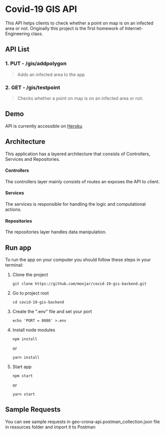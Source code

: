 # Covid-19 GIS API

This API helps clients to check whether a point on map is on an infected area or not.
Originally this project is the first homework of Internet-Engineering class.

## API List

### 1. PUT - /gis/addpolygon

> Adds an infected area to the app

### 2. GET - /gis/testpoint

> Checks whether a point on map is on an infected area or not.

## Demo

API is currently accessible on [Heroku](https://geo-crona-backend.herokuapp.com/)

## Architecture

This application has a layered architecture that consists of Controllers, Services and Repositories.

#### Controllers

The controllers layer mainly consists of routes an exposes the API to client.

#### Services

The services is responsible for handling the logic and computational actions.

#### Repositories

The repositories layer handles data manipulation.

## Run app

To run the app on your computer you should follow these steps in your terminal:

1. Clone the project
   ```
   git clone https://github.com/monjar/covid-19-gis-backend.git
   ```
2. Go to project root
   ```
   cd covid-19-gis-backend
   ```
3. Create the ".env" file and set your port
   ```
   echo 'PORT = 8080' >.env
   ```
4. Install node modules
   ```
   npm install
   ```
   or
   ```
   yarn install
   ```
5. Start app
   ```
   npm start
   ```
   or
   ```
   yarn start
   ```

## Sample Requests

You can see sample requests in geo-crona-api.postman_collection.json file in resources folder and import it to Postman
